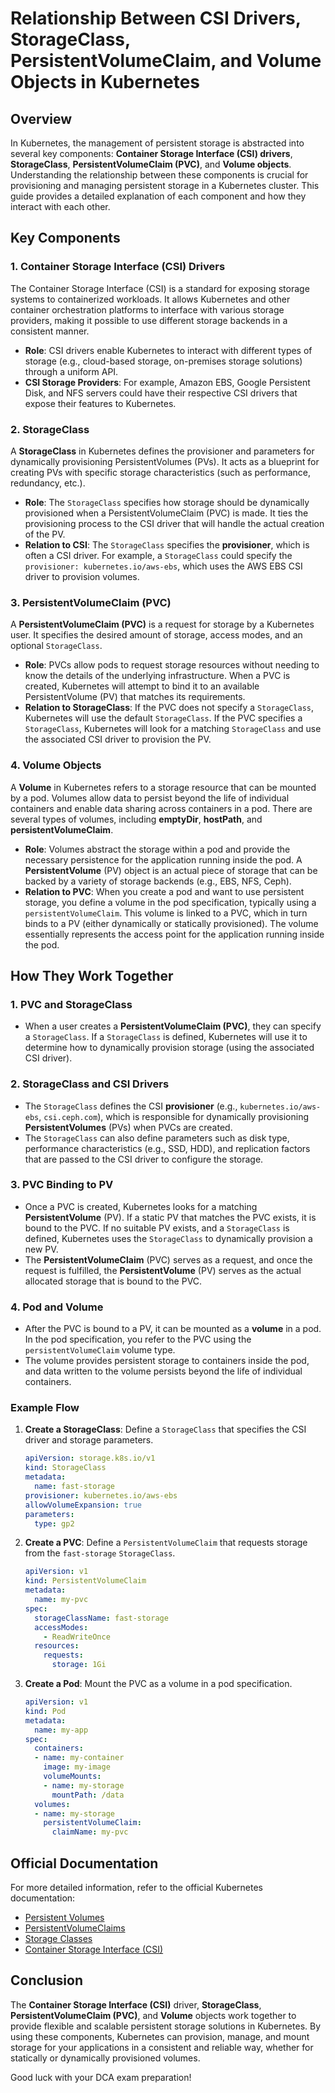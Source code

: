 
# Relationship Between CSI Drivers, StorageClass, PersistentVolumeClaim, and Volume Objects in Kubernetes

## Overview

In Kubernetes, the management of persistent storage is abstracted into several key components: **Container Storage Interface (CSI) drivers**, **StorageClass**, **PersistentVolumeClaim (PVC)**, and **Volume objects**. Understanding the relationship between these components is crucial for provisioning and managing persistent storage in a Kubernetes cluster. This guide provides a detailed explanation of each component and how they interact with each other.

## Key Components

### 1. **Container Storage Interface (CSI) Drivers**

The Container Storage Interface (CSI) is a standard for exposing storage systems to containerized workloads. It allows Kubernetes and other container orchestration platforms to interface with various storage providers, making it possible to use different storage backends in a consistent manner.

- **Role**: CSI drivers enable Kubernetes to interact with different types of storage (e.g., cloud-based storage, on-premises storage solutions) through a uniform API. 
- **CSI Storage Providers**: For example, Amazon EBS, Google Persistent Disk, and NFS servers could have their respective CSI drivers that expose their features to Kubernetes.

### 2. **StorageClass**

A **StorageClass** in Kubernetes defines the provisioner and parameters for dynamically provisioning PersistentVolumes (PVs). It acts as a blueprint for creating PVs with specific storage characteristics (such as performance, redundancy, etc.).

- **Role**: The `StorageClass` specifies how storage should be dynamically provisioned when a PersistentVolumeClaim (PVC) is made. It ties the provisioning process to the CSI driver that will handle the actual creation of the PV.
- **Relation to CSI**: The `StorageClass` specifies the **provisioner**, which is often a CSI driver. For example, a `StorageClass` could specify the `provisioner: kubernetes.io/aws-ebs`, which uses the AWS EBS CSI driver to provision volumes.

### 3. **PersistentVolumeClaim (PVC)**

A **PersistentVolumeClaim (PVC)** is a request for storage by a Kubernetes user. It specifies the desired amount of storage, access modes, and an optional `StorageClass`. 

- **Role**: PVCs allow pods to request storage resources without needing to know the details of the underlying infrastructure. When a PVC is created, Kubernetes will attempt to bind it to an available PersistentVolume (PV) that matches its requirements.
- **Relation to StorageClass**: If the PVC does not specify a `StorageClass`, Kubernetes will use the default `StorageClass`. If the PVC specifies a `StorageClass`, Kubernetes will look for a matching `StorageClass` and use the associated CSI driver to provision the PV.
  
### 4. **Volume Objects**

A **Volume** in Kubernetes refers to a storage resource that can be mounted by a pod. Volumes allow data to persist beyond the life of individual containers and enable data sharing across containers in a pod. There are several types of volumes, including **emptyDir**, **hostPath**, and **persistentVolumeClaim**.

- **Role**: Volumes abstract the storage within a pod and provide the necessary persistence for the application running inside the pod. A **PersistentVolume** (PV) object is an actual piece of storage that can be backed by a variety of storage backends (e.g., EBS, NFS, Ceph).
- **Relation to PVC**: When you create a pod and want to use persistent storage, you define a volume in the pod specification, typically using a `persistentVolumeClaim`. This volume is linked to a PVC, which in turn binds to a PV (either dynamically or statically provisioned). The volume essentially represents the access point for the application running inside the pod.

## How They Work Together

### 1. **PVC and StorageClass**

- When a user creates a **PersistentVolumeClaim (PVC)**, they can specify a `StorageClass`. If a `StorageClass` is defined, Kubernetes will use it to determine how to dynamically provision storage (using the associated CSI driver).
  
### 2. **StorageClass and CSI Drivers**

- The `StorageClass` defines the CSI **provisioner** (e.g., `kubernetes.io/aws-ebs`, `csi.ceph.com`), which is responsible for dynamically provisioning **PersistentVolumes** (PVs) when PVCs are created.
- The `StorageClass` can also define parameters such as disk type, performance characteristics (e.g., SSD, HDD), and replication factors that are passed to the CSI driver to configure the storage.

### 3. **PVC Binding to PV**

- Once a PVC is created, Kubernetes looks for a matching **PersistentVolume** (PV). If a static PV that matches the PVC exists, it is bound to the PVC. If no suitable PV exists, and a `StorageClass` is defined, Kubernetes uses the `StorageClass` to dynamically provision a new PV.
- The **PersistentVolumeClaim** (PVC) serves as a request, and once the request is fulfilled, the **PersistentVolume** (PV) serves as the actual allocated storage that is bound to the PVC.

### 4. **Pod and Volume**

- After the PVC is bound to a PV, it can be mounted as a **volume** in a pod. In the pod specification, you refer to the PVC using the `persistentVolumeClaim` volume type.
- The volume provides persistent storage to containers inside the pod, and data written to the volume persists beyond the life of individual containers.

### Example Flow

1. **Create a StorageClass**: Define a `StorageClass` that specifies the CSI driver and storage parameters.
   ```yaml
   apiVersion: storage.k8s.io/v1
   kind: StorageClass
   metadata:
     name: fast-storage
   provisioner: kubernetes.io/aws-ebs
   allowVolumeExpansion: true
   parameters:
     type: gp2
   ```

2. **Create a PVC**: Define a `PersistentVolumeClaim` that requests storage from the `fast-storage` `StorageClass`.
   ```yaml
   apiVersion: v1
   kind: PersistentVolumeClaim
   metadata:
     name: my-pvc
   spec:
     storageClassName: fast-storage
     accessModes:
       - ReadWriteOnce
     resources:
       requests:
         storage: 1Gi
   ```

3. **Create a Pod**: Mount the PVC as a volume in a pod specification.
   ```yaml
   apiVersion: v1
   kind: Pod
   metadata:
     name: my-app
   spec:
     containers:
     - name: my-container
       image: my-image
       volumeMounts:
       - name: my-storage
         mountPath: /data
     volumes:
     - name: my-storage
       persistentVolumeClaim:
         claimName: my-pvc
   ```

## Official Documentation

For more detailed information, refer to the official Kubernetes documentation:

- [Persistent Volumes](https://kubernetes.io/docs/concepts/storage/persistent-volumes/)
- [PersistentVolumeClaims](https://kubernetes.io/docs/concepts/storage/persistent-volumes/#persistentvolumeclaims)
- [Storage Classes](https://kubernetes.io/docs/concepts/storage/storage-classes/)
- [Container Storage Interface (CSI)](https://kubernetes.io/docs/concepts/storage/persistent-volumes/#container-storage-interface)

## Conclusion

The **Container Storage Interface (CSI)** driver, **StorageClass**, **PersistentVolumeClaim (PVC)**, and **Volume** objects work together to provide flexible and scalable persistent storage solutions in Kubernetes. By using these components, Kubernetes can provision, manage, and mount storage for your applications in a consistent and reliable way, whether for statically or dynamically provisioned volumes.

Good luck with your DCA exam preparation!
